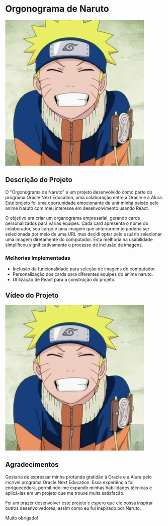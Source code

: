 # Orgonograma de Naruto

![Naruto Image](Imagens/naruto.png)

## Descrição do Projeto

O "Orgonograma de Naruto" é um projeto desenvolvido como parte do programa Oracle Next Education, uma colaboração entre a Oracle e a Alura. Este projeto foi uma oportunidade emocionante de unir minha paixão pelo anime Naruto com meu interesse em desenvolvimento usando React.

O objetivo era criar um organograma empresarial, gerando cards personalizados para várias equipes. Cada card apresenta o nome do colaborador, seu cargo e uma imagem que anteriormente poderia ser selecionada  por meio de uma URL mas decidi optar pelo usuário selecionar uma imagem diretamente do computador. Esta melhoria na usabilidade simplificou significativamente o processo de inclusão de imagens.

### Melhorias Implementadas

- Inclusão da funcionalidade para seleção de imagens do computador.
- Personalização dos cards para diferentes equipes do anime naruto.
- Utilização de React para a construção do projeto.

## Vídeo do Projeto

[![Assista ao Vídeo](Imagens/naruto.png)](https://youtu.be/NkkIQu0L1Aw?si=JtCuaBxijll46YLx)

## Agradecimentos

Gostaria de expressar minha profunda gratidão à Oracle e à Alura pelo incrível programa Oracle Next Education. Essa experiência foi enriquecedora, permitindo-me expandir minhas habilidades técnicas e aplicá-las em um projeto que me trouxe muita satisfação.

Foi um prazer desenvolver este projeto e espero que ele possa inspirar outros desenvolvedores, assim como eu fui inspirado por Naruto.

Muito obrigado!

